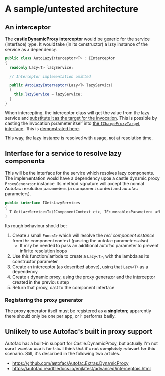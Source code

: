 # A sample/untested architecture
## An interceptor
The **castle DynamicProxy interceptor** would be generic for the service (interface) type. It would take (in its constructor) a lazy instance of the service as a dependency.

```csharp
public class AutoLazyInterceptor<T> : IInterceptor
{
  readonly Lazy<T> lazyService;

  // Interceptor implementation omitted

  public AutoLazyInterceptor(Lazy<T> lazyService)
  {
    this.lazyService = lazyService;
  }
}
```

When intercepting, the interceptor class will get the value from the lazy service and [substitute it as the target for the invocation](https://kozmic.net/2009/04/27/castle-dynamic-proxy-tutorial-part-x-interface-proxies-with-target/). This is possible by casting the invocation parameter itself into [the `IChangeProxyTarget` interface](https://github.com/castleproject/Core/blob/master/src/Castle.Core/DynamicProxy/IChangeProxyTarget.cs). This is [demonstrated here](https://stackoverflow.com/a/17967944/6221779).

This way, the lazy instance is resolved with usage, not at resolution time.

## Interface for a service to resolve lazy components
This will be the interface for the service which resolves lazy components.  The implementation would have a dependency upon a castle dynamic proxy `ProxyGenerator` instance. Its method signature will accept the normal Autofac resolution parameters (a component context and autofac parameters).

```csharp
public interface IGetsLazyServices
{
  T GetLazyService<T>(IComponentContext ctx, IEnumerable<Parameter> afParams);
}
```

Its rough behaviour should be:

1. Create a small `Func<T>` which will resolve the *real component instance* from the component context (passing the autofac parameters also).
    * It may be needed to pass an additional autofac parameter to prevent infinite resolution loops
2. Use this function/lambda to create a `Lazy<T>`, with the lambda as its constructor parameter
3. Create an interceptor (as described above), using that `Lazy<T>` as a dependency
4. Create a dynamic proxy, using the proxy generator and the interceptor created in the previous step
5. Return that proxy, cast to the component interface

### Registering the proxy generator
The proxy generator itself must be registered as **a singleton**; apparently there should only be one per app, or it performs badly.

## Unlikely to use Autofac's built in proxy support
Autofac has a built-in support for Castle.DynamicProxy, but actually I'm not sure I want to use it for this.  I think that it's not completely relevant for this scenario.  Still, it's described in the following two articles.

* https://github.com/autofac/Autofac.Extras.DynamicProxy
* https://autofac.readthedocs.io/en/latest/advanced/interceptors.html